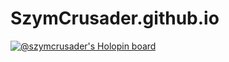 # SzymCrusader.github.io

[![@szymcrusader's Holopin board](https://holopin.io/api/user/board?user=szymcrusader)](https://holopin.io/@szymcrusader)

